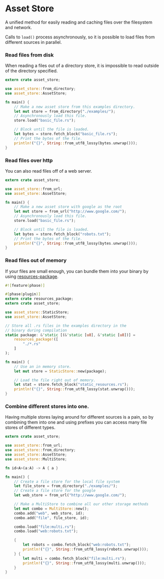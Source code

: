 # Asset Store

A unified method for easily reading and caching files over the filesystem
and network.

Calls to `load()` process asynchronously, so it is possible to load files
from different sources in parallel.

### Read files from disk

When reading a files out of a directory store, it is impossible to read outside
of the directory specified.

```rust
extern crate asset_store;

use asset_store::from_directory;
use asset_store::AssetStore;

fn main() {
    // Make a new asset store from this examples directory.
    let mut store = from_directory("./examples/");
    // Asynchronously load this file.
    store.load("basic_file.rs");

    // Block until the file is loaded.
    let bytes = store.fetch_block("basic_file.rs");
    // Print the bytes of the file.
    println!("{}", String::from_utf8_lossy(bytes.unwrap()));
}

```

### Read files over http

You can also read files off of a web server.

```rust
extern crate asset_store;

use asset_store::from_url;
use asset_store::AssetStore;

fn main() {
    // Make a new asset store with google as the root
    let mut store = from_url("http://www.google.com/");
    // Asynchronously load this file.
    store.load("basic_file.rs");

    // Block until the file is loaded.
    let bytes = store.fetch_block("robots.txt");
    // Print the bytes of the file.
    println!("{}", String::from_utf8_lossy(bytes.unwrap()));
}

```

### Read files out of memory

If your files are small enough, you can bundle them into your binary by using
[resources-package](https://github.com/tomaka/rust-package.git).

```rust
#![feature(phase)]

#[phase(plugin)]
extern crate resources_package;
extern crate asset_store;

use asset_store::StaticStore;
use asset_store::AssetStore;

// Store all .rs files in the examples directory in the
// binary during compilation
static package: &'static [(&'static [u8], &'static [u8])] =
    resources_package!([
        "./*.rs"
    ]
);

fn main() {
    // Use an in memory store.
    let mut store = StaticStore::new(package);

    // Load the file right out of memory.
    let stat = store.fetch_block("static_resources.rs");
    println!("{}", String::from_utf8_lossy(stat.unwrap()));
}

```

### Combine different stores into one.

Having multiple stores laying around for different sources is a pain, so
by combining them into one and using prefixes you can access many
file stores of different types.

```rust
extern crate asset_store;

use asset_store::from_url;
use asset_store::from_directory;
use asset_store::AssetStore;
use asset_store::MultiStore;

fn id<A>(a:A) -> A { a }

fn main() {
    // Create a file store for the local file system
    let file_store = from_directory("./examples/");
    // Create a file store for the google
    let web_store = from_url("http://www.google.com/");

    // Make a MultiStore to combine all our other storage methods
    let mut combo = MultiStore::new();
    combo.add("web", web_store, id);
    combo.add("file", file_store, id);

    combo.load("file:multi.rs");
    combo.load("web:robots.txt");

    {
        let robots = combo.fetch_block("web:robots.txt");
        println!("{}", String::from_utf8_lossy(robots.unwrap()));
    } {
        let multi = combo.fetch_block("file:multi.rs");
        println!("{}", String::from_utf8_lossy(multi.unwrap()));
    }
}


```
